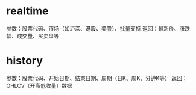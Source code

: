 # realtime
参数：股票代码、市场（如沪深、港股、美股）、批量支持
返回：最新价、涨跌幅、成交量、买卖盘等

# history
参数：股票代码、开始日期、结束日期、周期（日K、周K、分钟K等）
返回：OHLCV（开高低收量）数据